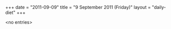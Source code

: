 +++
date = "2011-09-09"
title = "9 September 2011 (Friday)"
layout = "daily-diet"
+++

\<no entries\>